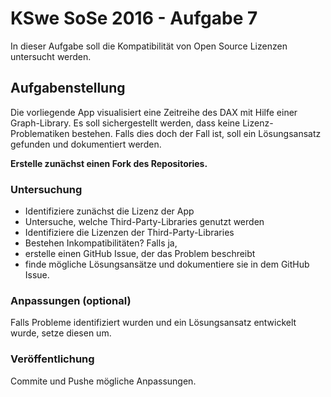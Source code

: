 # KSwe SoSe 2016 - Aufgabe 7

In dieser Aufgabe soll die Kompatibilität von Open Source Lizenzen untersucht
werden.

## Aufgabenstellung

Die vorliegende App visualisiert eine Zeitreihe des DAX mit Hilfe einer
Graph-Library. Es soll sichergestellt werden, dass keine Lizenz-Problematiken
bestehen. Falls dies doch der Fall ist, soll ein Lösungsansatz gefunden und
dokumentiert werden.

**Erstelle zunächst einen Fork des Repositories.**

### Untersuchung

* Identifiziere zunächst die Lizenz der App
* Untersuche, welche Third-Party-Libraries genutzt werden
* Identifiziere die Lizenzen der Third-Party-Libraries
* Bestehen Inkompatibilitäten? Falls ja,
 * erstelle einen GitHub Issue, der das Problem beschreibt
 * finde mögliche Lösungsansätze und dokumentiere sie in dem GitHub Issue.


### Anpassungen (optional)

Falls Probleme identifiziert wurden und ein Lösungsansatz entwickelt wurde,
setze diesen um.

### Veröffentlichung

Commite und Pushe mögliche Anpassungen.
